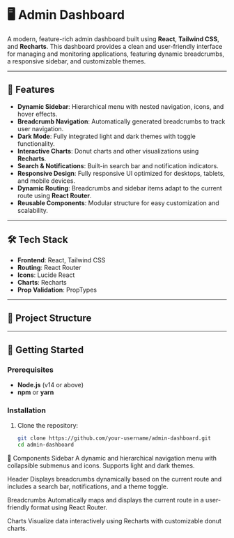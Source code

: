 # 🖥️ Admin Dashboard

A modern, feature-rich admin dashboard built using **React**, **Tailwind CSS**, and **Recharts**. This dashboard provides a clean and user-friendly interface for managing and monitoring applications, featuring dynamic breadcrumbs, a responsive sidebar, and customizable themes.

---

## 🌟 Features

- **Dynamic Sidebar**: Hierarchical menu with nested navigation, icons, and hover effects.
- **Breadcrumb Navigation**: Automatically generated breadcrumbs to track user navigation.
- **Dark Mode**: Fully integrated light and dark themes with toggle functionality.
- **Interactive Charts**: Donut charts and other visualizations using **Recharts**.
- **Search & Notifications**: Built-in search bar and notification indicators.
- **Responsive Design**: Fully responsive UI optimized for desktops, tablets, and mobile devices.
- **Dynamic Routing**: Breadcrumbs and sidebar items adapt to the current route using **React Router**.
- **Reusable Components**: Modular structure for easy customization and scalability.

---

## 🛠️ Tech Stack

- **Frontend**: React, Tailwind CSS
- **Routing**: React Router
- **Icons**: Lucide React
- **Charts**: Recharts
- **Prop Validation**: PropTypes

---

## 📁 Project Structure

---

## 🚀 Getting Started

### Prerequisites

- **Node.js** (v14 or above)
- **npm** or **yarn**

### Installation

1. Clone the repository:
   ```bash
   git clone https://github.com/your-username/admin-dashboard.git
   cd admin-dashboard
   ```

🧩 Components
Sidebar
A dynamic and hierarchical navigation menu with collapsible submenus and icons. Supports light and dark themes.

Header
Displays breadcrumbs dynamically based on the current route and includes a search bar, notifications, and a theme toggle.

Breadcrumbs
Automatically maps and displays the current route in a user-friendly format using React Router.

Charts
Visualize data interactively using Recharts with customizable donut charts.
